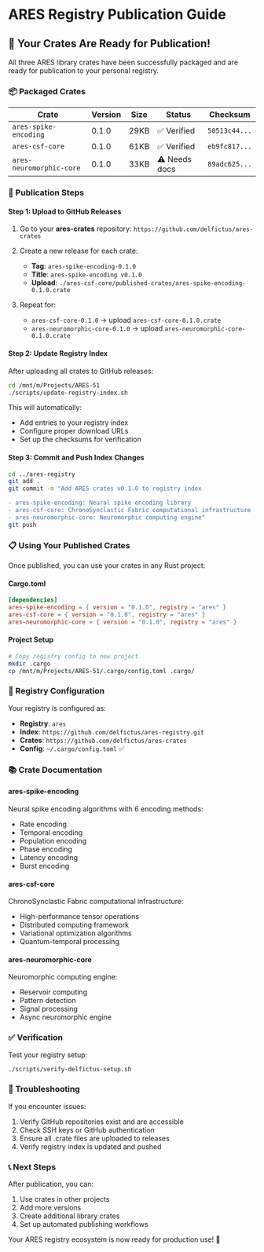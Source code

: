 # ARES Registry Publication Guide

## 🎉 Your Crates Are Ready for Publication!

All three ARES library crates have been successfully packaged and are ready for publication to your personal registry.

### 📦 Packaged Crates

| Crate | Version | Size | Status | Checksum |
|-------|---------|------|--------|----------|
| `ares-spike-encoding` | 0.1.0 | 29KB | ✅ Verified | `50513c44...` |
| `ares-csf-core` | 0.1.0 | 61KB | ✅ Verified | `eb9fc817...` |
| `ares-neuromorphic-core` | 0.1.0 | 33KB | ⚠️ Needs docs | `89adc625...` |

### 🚀 Publication Steps

#### Step 1: Upload to GitHub Releases

1. Go to your **ares-crates** repository: `https://github.com/delfictus/ares-crates`

2. Create a new release for each crate:
   - **Tag**: `ares-spike-encoding-0.1.0`
   - **Title**: `ares-spike-encoding v0.1.0`
   - **Upload**: `./ares-csf-core/published-crates/ares-spike-encoding-0.1.0.crate`

3. Repeat for:
   - `ares-csf-core-0.1.0` → upload `ares-csf-core-0.1.0.crate`
   - `ares-neuromorphic-core-0.1.0` → upload `ares-neuromorphic-core-0.1.0.crate`

#### Step 2: Update Registry Index

After uploading all crates to GitHub releases:

```bash
cd /mnt/m/Projects/ARES-51
./scripts/update-registry-index.sh
```

This will automatically:
- Add entries to your registry index
- Configure proper download URLs
- Set up the checksums for verification

#### Step 3: Commit and Push Index Changes

```bash
cd ../ares-registry
git add .
git commit -m "Add ARES crates v0.1.0 to registry index

- ares-spike-encoding: Neural spike encoding library
- ares-csf-core: ChronoSynclastic Fabric computational infrastructure  
- ares-neuromorphic-core: Neuromorphic computing engine"
git push
```

### 📋 Using Your Published Crates

Once published, you can use your crates in any Rust project:

#### Cargo.toml
```toml
[dependencies]
ares-spike-encoding = { version = "0.1.0", registry = "ares" }
ares-csf-core = { version = "0.1.0", registry = "ares" }
ares-neuromorphic-core = { version = "0.1.0", registry = "ares" }
```

#### Project Setup
```bash
# Copy registry config to new project
mkdir .cargo
cp /mnt/m/Projects/ARES-51/.cargo/config.toml .cargo/
```

### 🔧 Registry Configuration

Your registry is configured as:
- **Registry**: `ares`
- **Index**: `https://github.com/delfictus/ares-registry.git`
- **Crates**: `https://github.com/delfictus/ares-crates`
- **Config**: `~/.cargo/config.toml` ✅

### 📚 Crate Documentation

#### ares-spike-encoding
Neural spike encoding algorithms with 6 encoding methods:
- Rate encoding
- Temporal encoding  
- Population encoding
- Phase encoding
- Latency encoding
- Burst encoding

#### ares-csf-core
ChronoSynclastic Fabric computational infrastructure:
- High-performance tensor operations
- Distributed computing framework
- Variational optimization algorithms
- Quantum-temporal processing

#### ares-neuromorphic-core
Neuromorphic computing engine:
- Reservoir computing
- Pattern detection
- Signal processing
- Async neuromorphic engine

### ✅ Verification

Test your registry setup:
```bash
./scripts/verify-delfictus-setup.sh
```

### 🐛 Troubleshooting

If you encounter issues:
1. Verify GitHub repositories exist and are accessible
2. Check SSH keys or GitHub authentication
3. Ensure all .crate files are uploaded to releases
4. Verify registry index is updated and pushed

### 📞 Next Steps

After publication, you can:
1. Use crates in other projects
2. Add more versions
3. Create additional library crates
4. Set up automated publishing workflows

Your ARES registry ecosystem is now ready for production use! 🎯